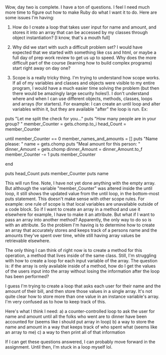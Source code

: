 Wow, day two is complete. I have a ton of questions. I feel I need much more time to figure out how to make Ruby do what I want it to do. Here are some issues I'm having: 

1) How do I create a loop that takes user input for name and amount, and stores it into an array that can be accessed by my classes through object instantiation?
[I know, that's a mouth full]

2) Why did we start with such a difficult problem set? I would have expected that we started with something like css and html, or maybe a full day of prep work review to get us up to speed. Why does the more difficult part of the course (learning how to build complex programs) start right away on day one? 

3) Scope is a really tricky thing. I'm trying to understand how scope works. If all of my variables and classes and objects were visible to my entire program, I would have a much easier time solving the problem (but then there would be amazingly large security holes!). I don't understand where and when I can use different objects, methods, classes, loops and arrays (for starters). For example: I can create an until loop and alter variables within it, but they are available "after" the loop is run. Ex: 

puts "Let me split the check for you..."
puts "How many people are in your group? "
member_Counter = gets.chomp.to_i
head_Count = member_Counter

until member_Counter == 0
member_names_and_amounts = []
puts "Name please: "
name = gets.chomp
puts "Meal amount for this person: "
dinner_Amount = gets.chomp
dinner_Amount = dinner_Amount.to_f
member_Counter -= 1
puts member_Counter

end

puts head_Count
puts member_Counter
puts name


This will run fine. Note, I have not yet done anything with the empty array. But although the variable "member_Counter" was altered inside the until loop, it still shows the updated value from the until loop, in the bottom-most puts statement. This doesn't make sense with other scope rules. For example: one rule of scope is that local variables are unavailable outside of a code block. So if I want to create an array in a method and use it elsewhere for example, I have to make it an attribute. But what if I want to pass an array into another method? Apparently, the only way to do so is with an attribute. So the problem I'm having is to determine how to create an array that accurately stores and keeps track of a persons name and the amounts they've spent over time, while still having array values be retrievable elsewhere. 

The only thing I can think of right now is to create a method for this operation, a method that lives inside of the same class. Still, I'm struggling with how to create a loop for each input variable of the array. The question is: if the array is only available inside of a method, how do I get the values of the users input into the array without losing the information after the loop has been performed?

I guess I'm trying to create a loop that asks each user for their name and the amount of their bill, and then store those values in a single array. It's not quite clear how to store more than one value in an instance variable's array. I'm very confused as to how to keep track of this. 

Here's what I think I need:
a) a counter-controlled loop to ask the user for name and amount until all the folks who went are to dinner have been accounted for (seems like i should put array in loop)
b) a way to store the name and amount in a way that keeps track of who spent what (seems like an array to me)
c) a way to then print all of that information 

If I can get these questions answered, I can probably move forward in the assignment. Until then, I'm stuck in a loop myself lol. 